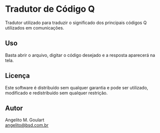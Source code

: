 Tradutor de Código Q
===============

Tradutor utilizado para traduzir o significado dos principais códigos Q utilizados em comunicações.

Uso
---------------

Basta abrir o arquivo, digitar o código desejado e a resposta aparecerá na tela. 

Licença
---------------

Este software é distribuído sem qualquer garantia e pode ser utilizado, modificado e redistribuído sem qualquer restrição.

Autor
---------------

Angelito M. Goulart  
<angelito@bsd.com.br>